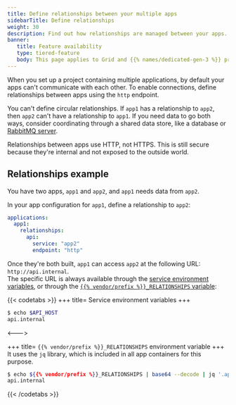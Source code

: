 ```yaml
---
title: Define relationships between your multiple apps
sidebarTitle: Define relationships
weight: 30
description: Find out how relationships are managed between your apps.
banner:
   title: Feature availability
   type: tiered-feature
   body: This page applies to Grid and {{% names/dedicated-gen-3 %}} projects. To ensure you have enough resources to support multiple apps, you need at least a [{{< partial "plans/multiapp-plan-name" >}} plan](/administration/pricing/_index.md#multiple-apps-in-a-single-project). To set up multiple apps on {{% names/dedicated-gen-2 %}} environments, [contact Sales](https://platform.sh/contact/).
---
```


When you set up a project containing multiple applications,
by default your apps can't communicate with each other.
To enable connections, define relationships between apps using the `http` endpoint.

You can't define circular relationships.
If `app1` has a relationship to `app2`, then `app2` can't have a relationship to `app1`.
If you need data to go both ways, consider coordinating through a shared data store,
like a database or [RabbitMQ server](/add-services/rabbitmq.md).

Relationships between apps use HTTP, not HTTPS.
This is still secure because they're internal and not exposed to the outside world.

## Relationships example

You have two apps, `app1` and `app2`, and `app1` needs data from `app2`.

In your app configuration for `app1`, define a relationship to `app2`:

```yaml {configFile="app"}
applications:
  app1:
    relationships:
      api:
        service: "app2"
        endpoint: "http"
```

Once they're both built, `app1` can access `app2` at the following URL: `http://api.internal`.</br>
The specific URL is always available through the [service environment variables](/development/variables/_index.md#service-environment-variables),
or through the [`{{% vendor/prefix %}}_RELATIONSHIPS` variable](/development/variables/use-variables.md#use-provided-variables):

{{< codetabs >}}
+++
title= Service environment variables
+++

```bash {location="Terminal on app1 container"}
$ echo $API_HOST
api.internal
```

<--->

+++
title= `{{% vendor/prefix %}}_RELATIONSHIPS` environment variable
+++
It uses the `jq` library, which is included in all app containers for this purpose.

```bash {location="Terminal on app1 container"}
$ echo ${{% vendor/prefix %}}_RELATIONSHIPS | base64 --decode | jq '.api[0].host'
api.internal
```

{{< /codetabs >}}
